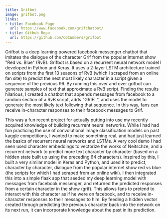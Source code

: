 ```yaml
---
title: Grifbot
image: grifbot.png
links:
- title: Facebook Page
  url: https://www.facebook.com/grifchatbot/ 
- title: Github Repo
  url: https://github.com/CQCumbers/grifbot 
---
```


Grifbot is a deep learning powered facebook messenger chatbot that imitates the dialogue of the character Grif from the popular internet show "Red vs. Blue" (RvB). Grifbot is based on a recurrent neural network model I developed in Python and Keras. It uses a 2-layer LSTM architecture trained on scripts from the first 13 seasons of RvB (which I scraped from an online fan site) to predict the next most likely character in a script given a sequence of the previous 96. By running this over and over grifbot can generate samples of text that approximate a RvB script. Finding the results hilarious, I created a chatbot that appends messages from facebook to a random section of a RvB script, adds "GRIF: ", and uses the model to generate the most likely text following that sequence. In this way, fans can receive in-character responses to their facebook messages to Grif. 

This was a fun recent project for actually putting into use my recently acquired knowledge of building recurrent neural networks. While I had had fun practicing the use of convolutional image classification models on past kaggle competitions, I wanted to make something real, and had just learned the basics of recurrent neural networks and LSTMs. A very cool demo I had seen used character embeddings to vectorize the works of Neitschze, and a recurrent network to predict more text character by character (based on a hidden state built up using the preceding 64 characters). Inspired by this, I built a very similar model in Keras and Python, and used it to predict, character by character, dialogue from the popular internet show red vs blue (the scripts for which I had scraped from an online wiki). I then integrated this into a simple flask app that seeded my deep learning model with messages from facebook messenger, and returned the predicted responses from a certain character in the show (grif). This allows fans to pretend to interact with this character as if he were on facebook, and to receive in-character responses to their messages to him. By feeding a hidden vector created through predicting the previous character back into the network on its next run, it can incorporate knowledge about the past in its prediction.


